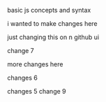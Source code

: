 basic js concepts and syntax

i wanted to make changes here

just changing this on n github ui

change 7

more changes here

changes 6

changes 5
change 9
